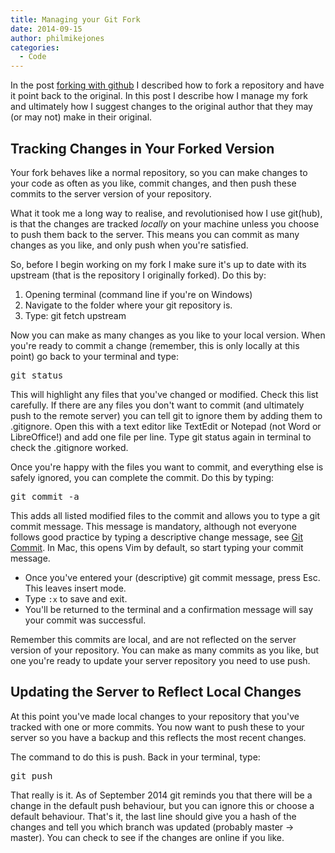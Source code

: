 ```yaml
---
title: Managing your Git Fork
date: 2014-09-15
author: philmikejones
categories:
  - Code
---
```


In the post [forking with github](http://philmikejones.wordpress.com/2014/09/14/forking-with-github/ "Forking with Github") I described how to fork a repository and have it point back to the original. In this post I describe how I manage my fork and ultimately how I suggest changes to the original author that they may (or may not) make in their original.

## Tracking Changes in Your Forked Version

Your fork behaves like a normal repository, so you can make changes to your code as often as you like, commit changes, and then push these commits to the server version of your repository.

What it took me a long way to realise, and revolutionised how I use git(hub), is that the changes are tracked _locally_ on your machine unless you choose to push them back to the server. This means you can commit as many changes as you like, and only push when you're satisfied.

So, before I begin working on my fork I make sure it's up to date with its upstream (that is the repository I originally forked). Do this by:

  1. Opening terminal (command line if you're on Windows)
  2. Navigate to the folder where your git repository is.
  3. Type: git fetch upstream

Now you can make as many changes as you like to your local version. When you're ready to commit a change (remember, this is only locally at this point) go back to your terminal and type:

<pre class="brush: bash; title: ; notranslate" title="">git status</pre>

This will highlight any files that you've changed or modified. Check this list carefully. If there are any files you don't want to commit (and ultimately push to the remote server) you can tell git to ignore them by adding them to .gitignore. Open this with a text editor like TextEdit or Notepad (not Word or LibreOffice!) and add one file per line. Type git status again in terminal to check the .gitignore worked.

Once you're happy with the files you want to commit, and everything else is safely ignored, you can complete the commit. Do this by typing:

<pre class="brush: bash; title: ; notranslate" title="">git commit -a</pre>

This adds all listed modified files to the commit and allows you to type a git commit message. This message is mandatory, although not everyone follows good practice by typing a descriptive change message, see [Git Commit](http://xkcd.com/1296/). In Mac, this opens Vim by default, so start typing your commit message.

- Once you've entered your (descriptive) git commit message, press Esc. This leaves insert mode.
- Type `:x` to save and exit.
- You'll be returned to the terminal and a confirmation message will say your commit was successful.

Remember this commits are local, and are not reflected on the server version of your repository. You can make as many commits as you like, but one you're ready to update your server repository you need to use push.

## Updating the Server to Reflect Local Changes

At this point you've made local changes to your repository that you've tracked with one or more commits. You now want to push these to your server so you have a backup and this reflects the most recent changes.

The command to do this is push. Back in your terminal, type:

<pre class="brush: bash; title: ; notranslate" title="">git push</pre>

That really is it. As of September 2014 git reminds you that there will be a change in the default push behaviour, but you can ignore this or choose a default behaviour. That's it, the last line should give you a hash of the changes and tell you which branch was updated (probably master -> master). You can check to see if the changes are online if you like.